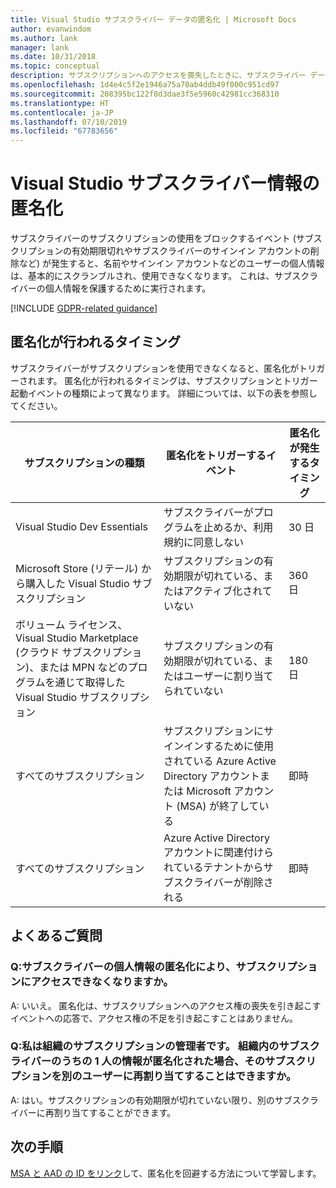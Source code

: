 ```yaml
---
title: Visual Studio サブスクライバー データの匿名化 | Microsoft Docs
author: evanwindom
ms.author: lank
manager: lank
ms.date: 10/31/2018
ms.topic: conceptual
description: サブスクリプションへのアクセスを喪失したときに、サブスクライバー データがどのように匿名化されるかについて説明します。
ms.openlocfilehash: 1d4e4c5f2e1946a75a70ab4ddb49f000c951cd97
ms.sourcegitcommit: 208395bc122f8d3dae3f5e5960c42981cc368310
ms.translationtype: HT
ms.contentlocale: ja-JP
ms.lasthandoff: 07/10/2019
ms.locfileid: "67783656"
---
```

# <a name="anonymization-of-visual-studio-subscriber-information"></a>Visual Studio サブスクライバー情報の匿名化

サブスクライバーのサブスクリプションの使用をブロックするイベント (サブスクリプションの有効期限切れやサブスクライバーのサインイン アカウントの削除など) が発生すると、名前やサインイン アカウントなどのユーザーの個人情報は、基本的にスクランブルされ、使用できなくなります。  これは、サブスクライバーの個人情報を保護するために実行されます。

[!INCLUDE [GDPR-related guidance](includes/gdpr-intro-sentence.md)]

## <a name="when-does-anonymization-occur"></a>匿名化が行われるタイミング

サブスクライバーがサブスクリプションを使用できなくなると、匿名化がトリガーされます。  匿名化が行われるタイミングは、サブスクリプションとトリガー起動イベントの種類によって異なります。 詳細については、以下の表を参照してください。

| サブスクリプションの種類                                                                                                                       | 匿名化をトリガーするイベント                                                                                                     | 匿名化が発生するタイミング |
|-----------------------------------------------------------------------------------------------------------------------------------------|------------------------------------------------------------------------------------------------------------|---------------------------|
| Visual Studio Dev Essentials                                                                                                            | サブスクライバーがプログラムを止めるか、利用規約に同意しない                                    | 30 日               |
| Microsoft Store (リテール) から購入した Visual Studio サブスクリプション                                                                      | サブスクリプションの有効期限が切れている、またはアクティブ化されていない                                                                   | 360 日                  |
| ボリューム ライセンス、Visual Studio Marketplace (クラウド サブスクリプション)、または MPN などのプログラムを通じて取得した Visual Studio サブスクリプション | サブスクリプションの有効期限が切れている、またはユーザーに割り当てられていない                                                          | 180 日                  |
| すべてのサブスクリプション                                                                                                                       | サブスクリプションにサインインするために使用されている Azure Active Directory アカウントまたは Microsoft アカウント (MSA) が終了している | 即時               |
| すべてのサブスクリプション                                                                                                                       | Azure Active Directory アカウントに関連付けられているテナントからサブスクライバーが削除される                                | 即時               |

## <a name="faq"></a>よくあるご質問

### <a name="q--does-the-anonymization-of-the-subscribers-personal-information-cause-them-to-lose-access-to-the-subscription"></a>Q:サブスクライバーの個人情報の匿名化により、サブスクリプションにアクセスできなくなりますか。
A: いいえ。  匿名化は、サブスクリプションへのアクセス権の喪失を引き起こすイベントへの応答で、アクセス権の不足を引き起こすことはありません。

### <a name="q--im-an-administrator-for-my-organizations-subscriptions--if-one-of-my-subscribers-information-is-anonymized-can-that-subscription-be-reassigned-to-another-user"></a>Q:私は組織のサブスクリプションの管理者です。  組織内のサブスクライバーのうちの 1 人の情報が匿名化された場合、そのサブスクリプションを別のユーザーに再割り当てすることはできますか。
A: はい。サブスクリプションの有効期限が切れていない限り、別のサブスクライバーに再割り当てすることができます。

## <a name="next-steps"></a>次の手順

[MSA と AAD の ID をリンク](/azure/active-directory/b2b/add-users-administrator)して、匿名化を回避する方法について学習します。
